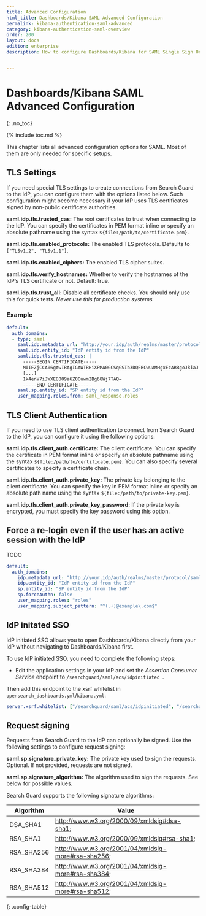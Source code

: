 ```yaml
---
title: Advanced Configuration
html_title: Dashboards/Kibana SAML Advanced Configuration
permalink: kibana-authentication-saml-advanced
category: kibana-authentication-saml-overview
order: 200
layout: docs
edition: enterprise
description: How to configure Dashboards/Kibana for SAML Single Sign On authentication and IdP integrations.


---
```

<!--- Copyright 2021 floragunn GmbH-->

# Dashboards/Kibana SAML Advanced Configuration
{: .no_toc}

{% include toc.md %}

This chapter lists all advanced configuration options for SAML. Most of them are only needed for specific setups.


## TLS Settings

If you need special TLS settings to create connections from Search Guard to the IdP, you can configure them with the options listed below. Such configuration might become necessary if your IdP uses TLS certificates signed by non-public certificate authorities.

**saml.idp.tls.trusted_cas:** The root certificates to trust when connecting to the IdP. You can specify the certificates in PEM format inline or specify an absolute pathname using the syntax `${file:/path/to/certificate.pem}`.

**saml.idp.tls.enabled_protocols:** The enabled TLS protocols. Defaults to `["TLSv1.2", "TLSv1.1"]`.

**saml.idp.tls.enabled_ciphers:** The enabled TLS cipher suites.

**saml.idp.tls.verify_hostnames:** Whether to verify the hostnames of the IdP’s TLS certificate or not. Default: true.

**saml.idp.tls.trust_all:** Disable all certificate checks. You should only use this for quick tests. *Never use this for production systems.*


### Example

```yaml
default:
  auth_domains:
  - type: saml
    saml.idp.metadata_url: "http://your.idp/auth/realms/master/protocol/saml/descriptor"
    saml.idp.entity_id: "IdP entity id from the IdP"
    saml.idp.tls.trusted_cas: |
      -----BEGIN CERTIFICATE-----
      MIIEZjCCA06gAwIBAgIGAWTBHiXPMA0GCSqGSIb3DQEBCwUAMHgxEzARBgoJkiaJ
      [...]
      1k4enV7iJWXE8009a6Z0Ouwm2Bg68Wj7TAQ=
      -----END CERTIFICATE-----
    saml.sp.entity_id: "SP entity id from the IdP"      
    user_mapping.roles.from: saml_response.roles
```

## TLS Client Authentication

If you need to use TLS client authentication to connect from Search Guard to the IdP, you can configure it using the following options:

**saml.idp.tls.client_auth.certificate:** The client certificate. You can specify the certificate in PEM format inline or specify an absolute pathname using the syntax `${file:/path/to/certificate.pem}`. You can also specify several certificates to specify a certificate chain.

**saml.idp.tls.client_auth.private_key:** The private key belonging to the client certificate. You can specify the key in PEM format inline or specify an absolute path name using the syntax `${file:/path/to/private-key.pem}`.

**saml.idp.tls.client_auth.private_key_password:** If the private key is encrypted, you must specify the key password using this option.


## Force a re-login even if the user has an active session with the IdP

TODO

```yaml
default:
  auth_domains:
    idp.metadata_url: "http://your.idp/auth/realms/master/protocol/saml/descriptor"
    idp.entity_id: "IdP entity id from the IdP"
    sp.entity_id: "SP entity id from the IdP"
    sp.forceAuthn: false
    user_mapping.roles: "roles"
    user_mapping.subject_pattern: "^(.+)@example\.com$"
```

## IdP initated SSO

IdP initiated SSO allows you to open Dashboards/Kibana directly from your IdP without navigating to Dashboards/Kibana first.

To use IdP initiated SSO, you need to complete the following steps:

* Edit the application settings in your IdP and set the *Assertion Consumer Service* endpoint to `/searchguard/saml/acs/idpinitiated
  `.

Then add this endpoint to the xsrf whitelist in `opensearch_dashboards.yml`/`kibana.yml`:

```yaml
server.xsrf.whitelist: ["/searchguard/saml/acs/idpinitiated", "/searchguard/saml/acs", "/searchguard/saml/logout"]
```

## Request signing

Requests from Search Guard to the IdP can optionally be signed. Use the following settings to configure request signing:

**saml.sp.signature\_private\_key:** The private key used to sign the requests. Optional. If not provided, requests are not signed.

**saml.sp.signature\_algorithm:** The algorithm used to sign the requests. See below for possible values.

Search Guard supports the following signature algorithms:

| Algorithm | Value |
|---|---|
| DSA\_SHA1 | http://www.w3.org/2000/09/xmldsig#dsa-sha1;|
| RSA\_SHA1 | http://www.w3.org/2000/09/xmldsig#rsa-sha1;|
| RSA\_SHA256 | http://www.w3.org/2001/04/xmldsig-more#rsa-sha256;|
| RSA\_SHA384 | http://www.w3.org/2001/04/xmldsig-more#rsa-sha384;|
| RSA\_SHA512 | http://www.w3.org/2001/04/xmldsig-more#rsa-sha512;|
{: .config-table}
